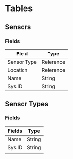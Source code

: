 # Tables
## Sensors
### Fields
| Field       | Type      |
| ----------- | --------- |
| Sensor Type | Reference |
| Location    | Reference |
| Name        | String    |
| Sys.ID      | String    |
## Sensor Types
### Fields
| Fields | Type   |
| ------ | ------ |
| Name   | String |
| Sys.ID | String |
|        |        |
